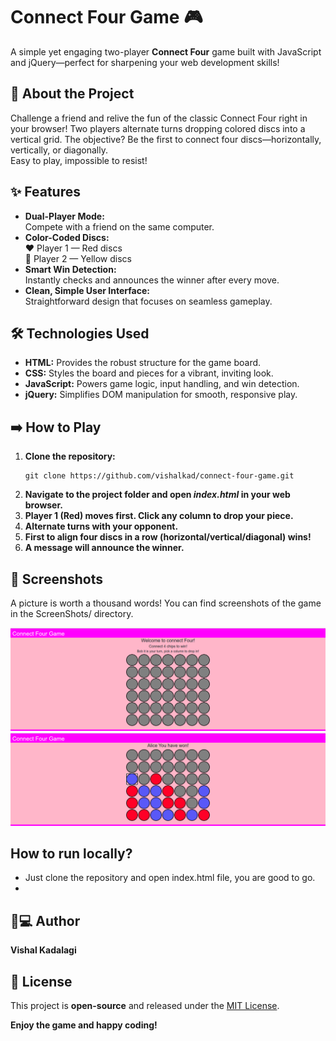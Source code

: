 # Connect Four Game 🎮

A simple yet engaging two-player **Connect Four** game built with JavaScript and jQuery—perfect for sharpening your web development skills!

## 🚀 About the Project

Challenge a friend and relive the fun of the classic Connect Four right in your browser! Two players alternate turns dropping colored discs into a vertical grid. The objective? Be the first to connect four discs—horizontally, vertically, or diagonally.  
Easy to play, impossible to resist!

## ✨ Features

- **Dual-Player Mode:**  
  Compete with a friend on the same computer.
- **Color-Coded Discs:**  
  ❤️ Player 1 — Red discs  
  💛 Player 2 — Yellow discs
- **Smart Win Detection:**  
  Instantly checks and announces the winner after every move.
- **Clean, Simple User Interface:**  
  Straightforward design that focuses on seamless gameplay.

## 🛠️ Technologies Used

- **HTML:** Provides the robust structure for the game board.
- **CSS:** Styles the board and pieces for a vibrant, inviting look.
- **JavaScript:** Powers game logic, input handling, and win detection.
- **jQuery:** Simplifies DOM manipulation for smooth, responsive play.

## ➡️ How to Play

1. **Clone the repository:**
    ```
    git clone https://github.com/vishalkad/connect-four-game.git
    ```
2. **Navigate to the project folder and open _index.html_ in your web browser.**
3. **Player 1 (Red) moves first. Click any column to drop your piece.**
4. **Alternate turns with your opponent.**
5. **First to align four discs in a row (horizontal/vertical/diagonal) wins!**
6. **A message will announce the winner.**

## 📸 Screenshots

A picture is worth a thousand words! You can find screenshots of the game in the ScreenShots/ directory.

![](./ScreenShots/SS_1.png)
![](./ScreenShots/SS_2.png)

## How to run locally?
* Just clone the repository and open index.html file, you are good to go.
* 
## 🧑💻 Author

**Vishal Kadalagi**

## 📄 License

This project is **open-source** and released under the [MIT License](LICENSE).

**Enjoy the game and happy coding!**



